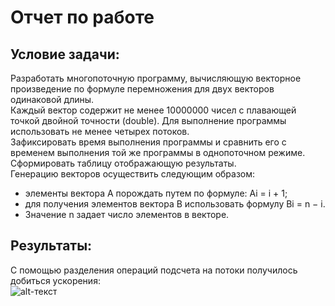 # Отчет по работе

## Условие задачи:
Разработать многопоточную программу, вычисляющую векторное произведение по формуле перемножения для двух векторов одинаковой длины. \
Каждый вектор содержит не менее 10000000 чисел с плавающей точкой двойной точности (double). Для выполнение программы использовать не менее четырех потоков. \
Зафиксировать время выполнения программы и сравнить его с временем выполнения той же программы в однопоточном режиме. \
Сформировать таблицу отображающую результаты.\
Генерацию векторов осуществить следующим образом:
- элементы вектора A порождать путем по формуле: Ai = i + 1;
- для получения элементов вектора B использовать формулу Bi = n − i.
- Значение n задает число элементов в векторе.

## Результаты:
С помощью разделения операций подсчета на потоки получилось добиться ускорения: \
![alt-текст](https://github.com/psok712/ACS/main/HW8/resultTime.jpg)

